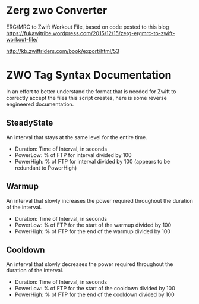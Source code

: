 # Zerg zwo Converter
ERG/MRC to Zwift Workout File, based on code posted to this blog https://fukawitribe.wordpress.com/2015/12/15/zerg-ergmrc-to-zwift-workout-file/

http://kb.zwiftriders.com/book/export/html/53

# ZWO Tag Syntax Documentation
In an effort to better understand the format that is needed for Zwift to correctly accept the files this script creates, here is some reverse engineered documentation.

## SteadyState
An interval that stays at the same level for the entire time.
  - Duration: Time of Interval, in seconds
  - PowerLow: % of FTP for interval divided by 100
  - PowerHigh: % of FTP for interval divided by 100 (appears to be redundant to PowerHigh)
  

## Warmup
An interval that slowly increases the power required throughout the duration of the interval.
  - Duration: Time of Interval, in seconds
  - PowerLow: % of FTP for the start of the warmup divided by 100
  - PowerHigh: % of FTP for the end of the warmup divided by 100

## Cooldown
An interval that slowly decreases the power required throughout the duration of the interval.
  - Duration: Time of Interval, in seconds
  - PowerLow: % of FTP for the start of the cooldown divided by 100
  - PowerHigh: % of FTP for the end of the cooldown divided by 100
